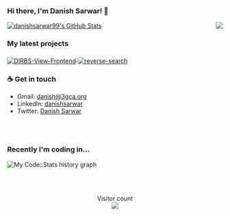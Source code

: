 ### Hi there, I'm Danish Sarwar! 👋

<img align="right" src="https://github.com/rajput2107/rajput2107/blob/master/Assets/Developer.gif"/>
<a href="https://github.com/danishsarwar99">
  <img src="https://github-readme-stats-sand-kappa.vercel.app/api?username=danishsarwar99&show_icons=true&count_private=true&include_all_commits=true" alt="danishsarwar99's GitHub Stats" />
</a>

### My latest projects

<a href="https://github.com/dirbs/DIRBS-View-Frontend">
  <img align="middle" src="https://github-readme-stats-sand-kappa.vercel.app/api/pin/?username=danishsarwar99&repo=DIRBS-View-Frontend" alt="DIRBS-View-Frontend" />
</a>

<a href="https://github.com/danishsarwar99/reverse-search">
  <img align="middle" src="https://github-readme-stats-sand-kappa.vercel.app/api/pin/?username=danishsarwar99&repo=reverse-search" alt="reverse-search" />
</a>

### ☕ Get in touch
- Gmail: <a href = "#">danish@3gca.org</a>
- LinkedIn: <a href = "https://www.linkedin.com/in/danishsarwar/">danishsarwar</a>
- Twitter: <a href = "https://twitter.com/danysarwar">Danish Sarwar</a>

<br>
<br>

### Recently I'm coding in...

![My Code::Stats history graph](https://codestats-readme.wegfan.cn/history-graph/danishsarwar99?history_days=30)

<br>
<br>

<p align="center">
  Visitor count<br>
  <img src="https://profile-counter.glitch.me/danishsarwar99/count.svg" />
</p>

